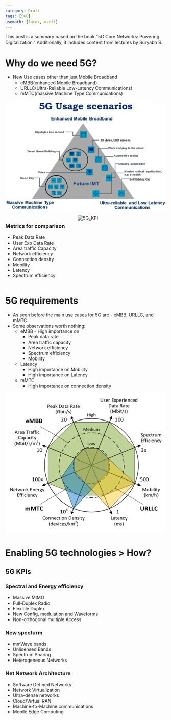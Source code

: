 ```yaml
---
category: Draft
tags: [5GC]
usemath: [latex, ascii]
---
```






This post is a summary based on the book "5G Core Networks: Powering Digitalization." Additionally, it includes content from lectures by Suryabh S.



# Why do we need 5G?

- New Use cases other than just Mobile Broadband
  - eMBB(enhanced Mobile Broadband)
  - URLLC(Ultra-Reliable Low-Latency Communications)
  - mMTC(massive Machine Type Communications)

![img](../assets/img/2023-10-16-5G_Brief_1/5G_usage_cases_ITU_2016.png)



<div style="display: flex; justify-content: space-between;">
    <div style="width: 45%;"> <!-- 왼쪽 컨텐츠 -->
       <h3>Metrics for comparison</h3>
        <ul>
            <li>Peak Data Rate</li>
            <li>User Exp Data Rate</li>
            <li>Area traffic Capacity</li>
            <li>Network efficiency</li>
            <li>Connection density</li>
            <li>Mobility</li>
            <li>Latency</li>
            <li>Spectrum efficiency</li>
        </ul>
    </div>
    <div style="width: 55%;"> <!-- 오른쪽 그림 -->
        <img src="https://www.researchgate.net/profile/Vedaprabhu-Basavarajappa/publication/330426390/figure/fig1/AS:715838705397760@1547680655278/5G-key-performance-indicators-Source-ITU-R-WP5D-2015.jpg" alt="5G_KPI">
    </div>
</div>

# 5G requirements

- As seen before the main use cases for 5G are - eMBB, URLLC, and mMTC
- Some observations worth nothing:
  - eMBB - High importance on
    - Peak data rate
    - Area traffic capacity
    - Network efficiency
    - Spectrum efficiency
    - Mobility
  - Latency
    - High importance on Mobility
    - High importance on Latency
  - mMTC
    - High importance on connection density

![5G 통신과 NR 기술](../assets/img/2023-10-16-5G_Brief_1/img.png)

# Enabling 5G technologies > How?

## 5G KPIs

### Spectral and Energy efficiency

- Massive MIMO
- Full-Duplex Radio
- Flexible Duplex
- New Config, modulation and Waveforms
- Non-orthogonal multiple Access

### New specturm

- mmWave bands
- Unlicensed Bands
- Spectrum Sharing
- Heterogeneous Networks

### Net Network Architecture

- Software Defined Networks
- Network Virtualization
- Ultra-dense networks
- Cloud/Virtual RAN
- Machine-to-Machine communications
- Mobile Edge Computing









